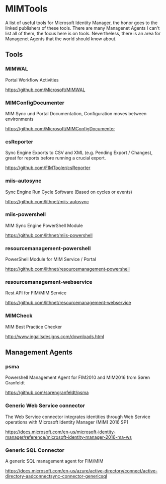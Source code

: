 # MIMTools
A list of useful tools for Microsoft Identity Manager, the honor goes to the linked publishers of these tools. There are many Managenet Agents I can't list all of them, the focus here is on tools. Nevertheless, there is an area for Managenet Agents that the world should know about.

## Tools

### MIMWAL
Portal Workflow Activities

https://github.com/Microsoft/MIMWAL

### MIMConfigDocumenter
MIM Sync und Portal Documentation, Configuration moves between environments

https://github.com/Microsoft/MIMConfigDocumenter

### csReporter
Sync Engine Exports to CSV and XML (e.g. Pending Export / Changes), great for reports before running a crucial export.

https://github.com/FIMTooler/csReporter

### miis-autosync
Sync Engine Run Cycle Software (Based on cycles or events)

https://github.com/lithnet/miis-autosync

### miis-powershell
MIM Sync Engine PowerShell Module

https://github.com/lithnet/miis-powershell

### resourcemanagement-powershell
PowerShell Module for MIM Service / Portal

https://github.com/lithnet/resourcemanagement-powershell

### resourcemanagement-webservice
Rest API for FIM/MIM Service

https://github.com/lithnet/resourcemanagement-webservice

### MIMCheck
MIM Best Practice Checker

http://www.ingallsdesigns.com/downloads.html

## Management Agents

### psma
Powershell Management Agent for FIM2010 and MIM2016 from Søren Granfeldt

https://github.com/sorengranfeldt/psma

### Generic Web Service connector
The Web Service connector integrates identities through Web Service operations with Microsoft Identity Manager (MIM) 2016 SP1

https://docs.microsoft.com/en-us/microsoft-identity-manager/reference/microsoft-identity-manager-2016-ma-ws

### Generic SQL Connector
A generic SQL management agent for FIM/MIM

https://docs.microsoft.com/en-us/azure/active-directory/connect/active-directory-aadconnectsync-connector-genericsql
